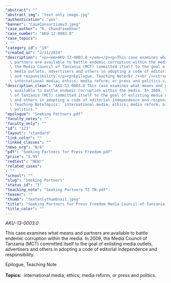 ```yaml
---
"abstract": ""
"abstract_img": "text only image.jpg"
"authentication": "yes"
"banner": "CaseConsortiumv3.jpeg"
"case_author": "R. Chandrasekhar"
"case_number": "AKU-12-0003.0"
"case_topics":
- ""
"category_id": "19"
"created_on": "2/11/2014"
"description": "<p><em>AKU-13-0003.0 </em></p><p>This case examines what means and\
  \ partners are available to battle endemic corruption within the media. In 2009,\
  \ the Media Council of Tanzania (MCT) committed itself to the goal of enlisting\
  \ media outlets, advertisers and others in adopting a code of editorial independence\
  \ and responsibility.</p><p>Epilogue, Teaching Note<br /><br /><strong>Topics:</strong>&nbsp;\
  \ international media; ethics; media reform; or press and politics.</p>"
"description_clean": "AKU-13-0003.0 This case examines what means and partners are\
  \ available to battle endemic corruption within the media. In 2009, the Media Council\
  \ of Tanzania (MCT) committed itself to the goal of enlisting media outlets, advertisers\
  \ and others in adopting a code of editorial independence and responsibility.Epilogue,\
  \ Teaching NoteTopics:  international media; ethics; media reform; or press and\
  \ politics."
"epologue": "Seeking Partners.pdf"
"faculty_notes": ""
"faculty_only": ""
"id": "123"
"layout": "standard"
"link_color": ""
"linked_classes": ""
"news_org": "N/A"
"pdf": "Seeking Partners for Press Freedom.pdf"
"price": "5.95"
"redtext": "NEW!"
"related_cases":
- ""
"school": ""
"slug": "Seeking Partners"
"status_id": "1"
"teaching_note": "Seeking Partners TZ TN.pdf"
"teaser": ""
"thumb": "textonlythumbnail.jpeg"
"title": "Seeking Partners for Press Freedom Media Council of Tanzania and DEFIR"
"title_color": ""
---
```

<p><em>AKU-13-0003.0 </em></p><p>This case examines what means and partners are available to battle endemic corruption within the media. In 2009, the Media Council of Tanzania (MCT) committed itself to the goal of enlisting media outlets, advertisers and others in adopting a code of editorial independence and responsibility.</p><p>Epilogue, Teaching Note<br /><br /><strong>Topics:</strong>&nbsp; international media; ethics; media reform; or press and politics.</p>
